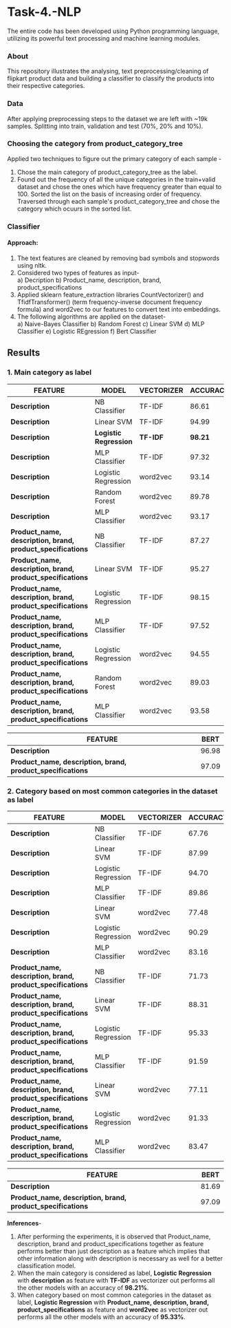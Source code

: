 # Task-4.-NLP
The entire code has been developed using Python programming language, utilizing its powerful text processing and machine learning modules.

### About
This repository illustrates the analysing, text preprocessing/cleaning of flipkart product data and building a classifier to classify the products into their respective categories.

### Data
After applying preprocessing steps to the dataset we are left with ~19k samples. Splitting into train, validation and test (70%, 20% and 10%).

### Choosing the category from product_category_tree
Applied two techniques to figure out the primary category of each sample - <br/>
1. Chose the main category of product_category_tree as the label.
2. Found out the frequency of all the unique categories in the train+valid dataset and chose the ones which have frequency greater than equal to 100. 
  Sorted the list on the basis of increasing order of frequency.
  Traversed through each sample's product_category_tree and chose the category which ocuurs in the sorted list.
  
### Classifier
#### Approach:
 1. The text features are cleaned by removing bad symbols and stopwords using nltk.
 2. Considered two types of features as input- <br/>
    a) Decription
    b) Product_name, description, brand, product_specifications
 3. Applied sklearn feature_extraction libraries CountVectorizer() and TfidfTransformer() (term frequency-inverse document frequency formula) and word2vec to our features to convert text into embeddings.
 4. The following algorithms are applied on the dataset- <br/>
     a) Naive-Bayes Classifier
     b) Random Forest
     c) Linear SVM
     d) MLP Classifier
     e) Logistic REgression
     f) Bert Classifier
     
## Results  
### 1. Main category as label
   
  FEATURE | MODEL | VECTORIZER | ACCURACY
  --------|-------|------------|---------
  __Description__|NB Classifier|TF-IDF|86.61
  __Description__|Linear SVM|TF-IDF|94.99
  __Description__|__Logistic Regression__|__TF-IDF__|__98.21__
  __Description__|MLP Classifier|TF-IDF|97.32
  __Description__|Logistic Regression|word2vec|93.14
  __Description__|Random Forest|word2vec|89.78
  __Description__|MLP Classifier|word2vec|93.17
  __Product_name, description, brand, product_specifications__|NB Classifier|TF-IDF|87.27
  __Product_name, description, brand, product_specifications__|Linear SVM|TF-IDF|95.27
  __Product_name, description, brand, product_specifications__|Logistic Regression|TF-IDF|98.15
  __Product_name, description, brand, product_specifications__|MLP Classifier|TF-IDF|97.52
  __Product_name, description, brand, product_specifications__|Logistic Regression|word2vec|94.55
  __Product_name, description, brand, product_specifications__|Random Forest|word2vec|89.03
  __Product_name, description, brand, product_specifications__|MLP Classifier|word2vec|93.58
  
   FEATURE | BERT
   ---------|----
   __Description__|96.98
   __Product_name, description, brand, product_specifications__ |97.09  
   
### 2. Category based on most common categories in the dataset as label
   
  FEATURE | MODEL | VECTORIZER | ACCURACY
  --------|-------|------------|---------
  __Description__|NB Classifier|TF-IDF|67.76
  __Description__|Linear SVM|TF-IDF|87.99
  __Description__|Logistic Regression|TF-IDF|94.70
  __Description__|MLP Classifier|TF-IDF|89.86
  __Description__|Linear SVM|word2vec|77.48
  __Description__|Logistic Regression|word2vec|90.29
  __Description__|MLP Classifier|word2vec|83.16
  __Product_name, description, brand, product_specifications__|NB Classifier|TF-IDF|71.73
  __Product_name, description, brand, product_specifications__|Linear SVM|TF-IDF|88.31
  __Product_name, description, brand, product_specifications__|Logistic Regression|TF-IDF|95.33
  __Product_name, description, brand, product_specifications__|MLP Classifier|TF-IDF|91.59
  __Product_name, description, brand, product_specifications__|Linear SVM|word2vec|77.11
  __Product_name, description, brand, product_specifications__|Logistic Regression|word2vec|91.33
  __Product_name, description, brand, product_specifications__|MLP Classifier|word2vec|83.47
  
   FEATURE | BERT
   ---------|----
   __Description__|81.69
   __Product_name, description, brand, product_specifications__ |97.09  
   
__Inferences__-
1. After performing the experiments, it is observed that Product_name, description, brand and product_specifications together as feature performs better than just description as a feature which implies that other information along with description is necessary as well for a better classification model.
2. When the main category is considered as label, __Logistic Regression__ with __description__ as feature with __TF-IDF__ as vectorizer out performs all the other models with an accuracy of __98.21%__.
3. When category based on most common categories in the dataset as label, __Logistic Regression__ with __Product_name, description, brand, product_specifications__ as feature and __word2vec__ as vectorizer out performs all the other models with an accuracy of __95.33%__.
   
